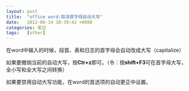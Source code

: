 ```yaml
---
layout: post
title:  "office word:取消首字母自动大写"
date:   2012-06-14 10:39:42 +0800
categories: 笔记
tags:   [other]
---
```

在word中输入的时候，段首、表和日志的首字母会自动改成大写（capitalize）

如果要撤销当前的自动大写，按**Ctr+z**即可。（令：按**shift+F3**可在首字母大写，全小写和全大写之间转换）

如果要禁用自动大写功能，在word的首选项的自动更正中设置。
